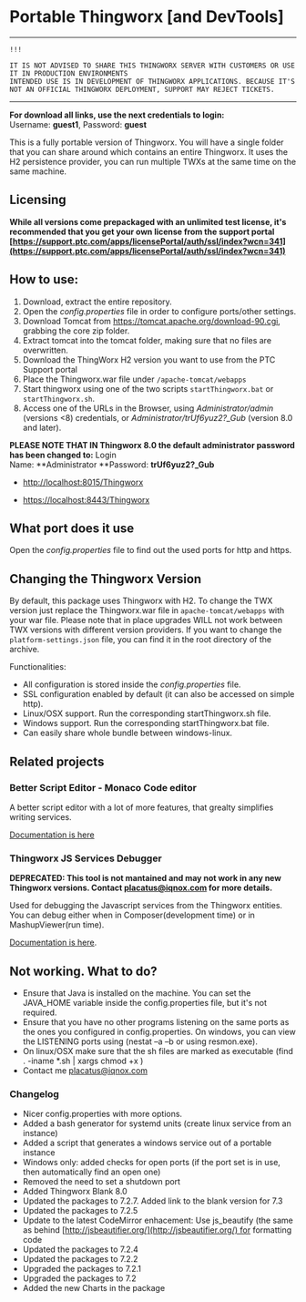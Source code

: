 # Portable Thingworx [and DevTools]

***

    !!! 

    IT IS NOT ADVISED TO SHARE THIS THINGWORX SERVER WITH CUSTOMERS OR USE IT IN PRODUCTION ENVIRONMENTS
    INTENDED USE IS IN DEVELOPMENT OF THINGWORX APPLICATIONS. BECAUSE IT'S NOT AN OFFICIAL THINGWORX DEPLOYMENT, SUPPORT MAY REJECT TICKETS.

***

**For download all links, use the next credentials to login:** Username: **guest1**, Password: **guest**

This is a fully portable version of Thingworx. You will have a single folder that you can share around which contains an entire Thingworx. It uses the H2 persistence provider, you can run multiple TWXs at the same time on the same machine. 

## Licensing
**While all versions come prepackaged with an unlimited test license, it's recommended that you get your own license from the support portal [https://support.ptc.com/apps/licensePortal/auth/ssl/index?wcn=341](https://support.ptc.com/apps/licensePortal/auth/ssl/index?wcn=341)**

## How to use:

1. Download, extract the entire repository.
2. Open the _config.properties_ file in order to configure ports/other settings.
3. Download Tomcat from https://tomcat.apache.org/download-90.cgi, grabbing the core zip folder.
4. Extract tomcat into the tomcat folder, making sure that no files are overwritten.
5. Download the ThingWorx H2 version you want to use from the PTC Support portal
6. Place the Thingworx.war file under `/apache-tomcat/webapps`
7. Start thingworx using one of the two scripts `startThingworx.bat` or `startThingworx.sh`.
8. Access one of the URLs in the Browser, using _Administrator/admin_ (versions \<8) credentials, or _Administrator/trUf6yuz2?\_Gub_ (version 8.0 and later).

**PLEASE NOTE THAT IN Thingworx 8.0 the default administrator password has been changed to:** Login Name: **Administrator **Password: **trUf6yuz2?_Gub**

*   [http://localhost:8015/Thingworx](http://localhost:8015/Thingworx)

*   [https://localhost:8443/Thingworx](https://localhost:8443/Thingworx)

## What port does it use

Open the _config.properties_ file to find out the used ports for http and https.

## Changing the Thingworx Version

By default, this package uses Thingworx with H2. To change the TWX version just replace the Thingworx.war file in `apache-tomcat/webapps` with your war file. Please note that in place upgrades WILL not work between TWX versions with different version providers. If you want to change the `platform-settings.json` file, you can find it in the root directory of the archive.

Functionalities:

*   All configuration is stored inside the _config.properties_ file.
*   SSL configuration enabled by default (it can also be accessed on simple http).
*   Linux/OSX support. Run the corresponding startThingworx.sh file.
*   Windows support. Run the corresponding startThingworx.bat file.
*   Can easily share whole bundle between windows-linux.

## Related projects

### Better Script Editor - Monaco Code editor

A better script editor with a lot of more features, that grealty simplifies writing services.

[Documentation is here](https://github.com/ptc-iot-sharing/MonacoEditorTWX)

### Thingworx JS Services Debugger

**DEPRECATED: This tool is not mantained and may not work in any new Thingworx versions. Contact placatus@iqnox.com for more details.** 

Used for debugging the Javascript services from the Thingworx entities. You can debug either when in Composer(development time) or in MashupViewer(run time).

[Documentation is here](https://share.ptc.com/sites/sales/ic/IoT%20Presales%20Enablement/Shared%20Documents/Custom%20Extensions%20and%20Edge%20MicroServers/Thingworx%20Services%20Debugger%20-%20User%20Guide.pdf).


## **Not working. What to do?**

*   Ensure that Java is installed on the machine. You can set the JAVA_HOME variable inside the config.properties file, but it's not required.
*   Ensure that you have no other programs listening on the same ports as the ones you configured in config.properties. On windows, you can view the LISTENING ports using (nestat –a –b or using resmon.exe).
*   On linux/OSX make sure that the sh files are marked as executable (find . -iname \*.sh | xargs chmod +x )
*   Contact me [placatus@iqnox.com](mailto:placatus@iqnox.com)

### Changelog

*   Nicer config.properties with more options.
*   Added a bash generator for systemd units (create linux service from an instance)
*   Added a script that generates a windows service out of a portable instance
*   Windows only: added checks for open ports (if the port set is in use, then automatically find an open one)
*   Removed the need to set a shutdown port
*   Added Thingworx Blank 8.0
*   Updated the packages to 7.2.7. Added link to the blank version for 7.3 
*   Updated the packages to 7.2.5 
*   Update to the latest CodeMirror enhacement: Use js_beautify (the same as behind [http://jsbeautifier.org/](http://jsbeautifier.org/) for formatting code
*   Updated the packages to 7.2.4 
*   Updated the packages to 7.2.2
*   Upgraded the packages to 7.2.1
*   Upgraded the packages to 7.2
*   Added the new Charts in the package
